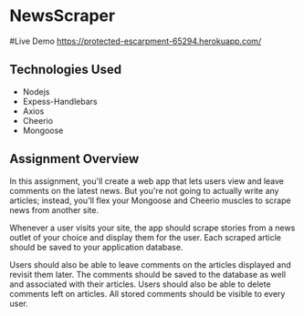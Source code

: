 # NewsScraper

#Live Demo
https://protected-escarpment-65294.herokuapp.com/

## Technologies Used
  - Nodejs
  - Expess-Handlebars
  - Axios
  - Cheerio
  - Mongoose
  
  ## Assignment Overview
  
  In this assignment, you'll create a web app that lets users view and leave comments on the latest news. But you're not going to   actually write any articles; instead, you'll flex your Mongoose and Cheerio muscles to scrape news from another site.

  Whenever a user visits your site, the app should scrape stories from a news outlet of your choice and display them for the user.   Each scraped article should be saved to your application database. 

  Users should also be able to leave comments on the articles displayed and revisit them later. The comments should be saved to     the database as well and associated with their articles. Users should also be able to delete comments left on articles. All       stored comments should be visible to every user.



